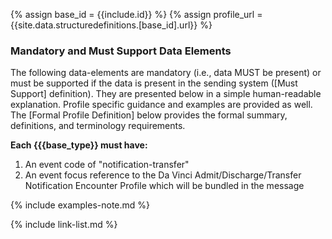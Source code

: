 {% assign base_id = {{include.id}} %}
{% assign profile_url = {{site.data.structuredefinitions.[base_id].url}} %}

### Mandatory and Must Support Data Elements

The following data-elements are mandatory (i.e., data MUST be present) or must be supported if the data is present in the sending system ([Must Support] definition). They are presented below in a simple human-readable explanation.  Profile specific guidance and examples are provided as well.  The [Formal Profile Definition] below provides the  formal summary, definitions, and  terminology requirements.

**Each {{{base_type}} must have:**

1. An event code of "notification-transfer"
1. An event focus reference to the Da Vinci Admit/Discharge/Transfer Notification Encounter Profile which will be bundled in the message

{% include examples-note.md %}

{% include link-list.md %}